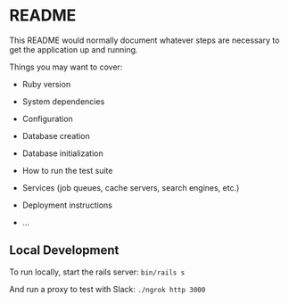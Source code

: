 # README

This README would normally document whatever steps are necessary to get the
application up and running.

Things you may want to cover:

* Ruby version

* System dependencies

* Configuration

* Database creation

* Database initialization

* How to run the test suite

* Services (job queues, cache servers, search engines, etc.)

* Deployment instructions

* ...

## Local Development
To run locally, start the rails server:
`bin/rails s`

And run a proxy to test with Slack:
`./ngrok http 3000`
